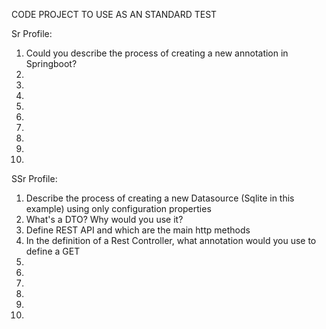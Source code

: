 CODE PROJECT TO USE AS AN STANDARD TEST

Sr Profile:
1. Could you describe the process of creating a new annotation in Springboot?
2. 
3. 
4. 
5. 
6. 
7. 
8. 
9. 
10. 

SSr Profile:
1. Describe the process of creating a new Datasource (Sqlite in this example) using only configuration properties
2. What's a DTO? Why would you use it?
3. Define REST API and which are the main http methods
4. In the definition of a Rest Controller, what annotation would you use to define a GET
5. 
6. 
7. 
8. 
9. 
10. 















